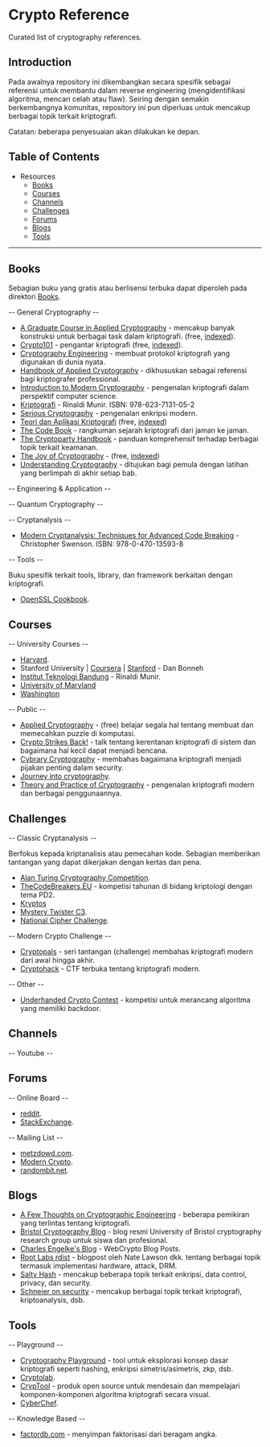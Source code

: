 # Crypto Reference

Curated list of cryptography references.

## Introduction

Pada awalnya repository ini dikembangkan secara spesifik sebagai referensi untuk membantu dalam reverse engineering (mengidentifikasi algoritma, mencari celah atau flaw). Seiring dengan semakin berkembangnya komunitas, repository ini pun diperluas untuk mencakup berbagai topik terkait kriptografi.

Catatan: beberapa penyesuaian akan dilakukan ke depan.

## Table of Contents

- Resources
    - [Books](#books)
    - [Courses](#courses)
    - [Channels](#channels)
    - [Challenges](#challenges)
    - [Forums](#forums)
    - [Blogs](#blogs)
    - [Tools](#tools)

- - -

## Books

Sebagian buku yang gratis atau berlisensi terbuka dapat diperoleh pada direktori [Books](/Books).

-- General Cryptography --

- [A Graduate Course in Applied Cryptography](https://toc.cryptobook.us) - mencakup banyak konstruksi untuk berbagai task dalam kriptografi. (free, [indexed](/Books/a-graduate-course-in-cryptography.pdf)).
- [Crypto101](https://www.crypto101.io) - pengantar kriptografi (free, [indexed](/Books/crypto101.pdf)).
- [Cryptography Engineering](https://www.schneier.com/books/cryptography_engineering/) - membuat protokol kriptografi yang digunakan di dunia nyata.
- [Handbook of Applied Cryptography](http://cacr.uwaterloo.ca/hac/index.html) - dikhususkan sebagai referensi bagi kriptografer professional.
- [Introduction to Modern Cryptography](http://www.cs.umd.edu/~jkatz/imc.html) - pengenalan kriptografi dalam perspektif computer science.
- [Kriptografi]() - Rinaldi Munir. ISBN: 978-623-7131-05-2
- [Serious Cryptography](https://nostarch.com/seriouscrypto) - pengenalan enkripsi modern.
- [Teori dan Aplikasi Kriptografi](http://www.buku-e.lipi.go.id/utama.cgi?lihatarsip&sent001&1254672494) (free, [indexed](/Books/teori-dan-aplikasi-kriptografi.pdf))
- [The Code Book](https://simonsingh.net/books/the-code-book/) - rangkuman sejarah kriptografi dari jaman ke jaman.
- [The Cryptoparty Handbook](https://unglue.it/work/141611/) - panduan komprehensif terhadap berbagai topik terkait keamanan.
- [The Joy of Cryptography](https://web.engr.oregonstate.edu/~rosulekm/crypto) - (free, [indexed](/Books/the-joy-of-cryptography))
- [Understanding Cryptography](http://www.crypto-textbook.com/) - ditujukan bagi pemula dengan latihan yang berlimpah di akhir setiap bab.

-- Engineering & Application --

-- Quantum Cryptography --

-- Cryptanalysis --

- [Modern Cryptanalysis: Techniques for Advanced Code Breaking]() - Christopher Swenson. ISBN: 978-0-470-13593-8

-- Tools --

Buku spesifik terkait tools, library, dan framework berkaitan dengan kriptografi.

- [OpenSSL Cookbook](https://www.feistyduck.com/library/openssl-cookbook/).


## Courses

-- University Courses --

- [Harvard](https://intensecrypto.org/public/).
- Stanford University | [Coursera](https://www.coursera.org/learn/crypto) | [Stanford](http://online.stanford.edu/course/cryptography) - Dan Bonneh
- [Institut Teknologi Bandung](https://informatika.stei.itb.ac.id/~rinaldi.munir/Kriptografi/kriptografi.htm) - Rinaldi Munir.
- [University of Maryland](https://www.coursera.org/learn/cryptography)
- [Washington](http://courses.cs.washington.edu/courses/csep590/06wi/)

-- Public --

- [Applied Cryptography](https://www.udacity.com/course/applied-cryptography--cs387) - (free) belajar segala hal tentang membuat dan memecahkan puzzle di komputasi.
- [Crypto Strikes Back!](https://www.youtube.com/watch?v=ySQl0NhW1J0) - talk tentang kerentanan kriptografi di sistem dan bagaimana hal kecil dapat menjadi bencana.
- [Cybrary Cryptography](https://www.cybrary.it/course/cryptography/) - membahas bagaimana kriptografi menjadi pijakan penting dalam security.
- [Journey into cryptography](https://www.khanacademy.org/computing/computer-science/cryptography).
- [Theory and Practice of Cryptography](https://www.youtube.com/watch?v=ZDnShu5V99s) - pengenalan kriptografi modern dan berbagai penggunaannya.

## Challenges

-- Classic Cryptanalysis --

Berfokus kepada kriptanalisis atau pemecahan kode. Sebagian memberikan tantangan yang dapat dikerjakan dengan kertas dan pena.

- [Alan Turing Cryptography Competition](http://www.maths.manchester.ac.uk/cryptography_competition/).
- [TheCodeBreakers.EU](http://thecodebreakers.eu/) - kompetisi tahunan di bidang kriptologi dengan tema PD2.
- [Kryptos](https://www.cwu.edu/math/kryptos)
- [Mystery Twister C3](https://www.mysterytwisterc3.org/).
- [National Cipher Challenge](https://www.cipherchallenge.org/).

-- Modern Crypto Challenge --

- [Cryptopals](https://cryptopals.com/) - seri tantangan (challenge) membahas kriptografi modern dari awal hingga akhir.
- [Cryptohack](https://cryptohack.org/) - CTF terbuka tentang kriptografi modern. 

-- Other --

- [Underhanded Crypto Contest](https://underhandedcrypto.com/) - kompetisi untuk merancang algoritma yang memiliki backdoor.

## Channels

-- Youtube --

## Forums

-- Online Board --

- [reddit](https://www.reddit.com/r/cryptography/).
- [StackExchange](http://crypto.stackexchange.com/).

-- Mailing List --

- [metzdowd.com](http://www.metzdowd.com/mailman/listinfo/cryptography).
- [Modern Crypto](https://moderncrypto.org/).
- [randombit.net](https://lists.randombit.net/mailman/listinfo/cryptography).

## Blogs

- [A Few Thoughts on Cryptographic Engineering](http://blog.cryptographyengineering.com/) - beberapa pemikiran yang terlintas tentang kriptografi.
- [Bristol Cryptography Blog](http://bristolcrypto.blogspot.co.uk/) - blog resmi University of Bristol cryptography research group untuk siswa dan profesional.
- [Charles Engelke's Blog](https://blog.engelke.com/tag/webcrypto/) - WebCrypto Blog Posts.
- [Root Labs rdist](https://rdist.root.org/) - blogpost oleh Nate Lawson dkk. tentang berbagai topik termasuk implementasi hardware, attack, DRM.
- [Salty Hash](https://blog.ironcorelabs.com) - mencakup beberapa topik terkait enkripsi, data control, privacy, dan security.
- [Schneier on security](https://www.schneier.com/) - mencakup berbagai topik terkait kriptografi, kriptoanalysis, dsb.

## Tools

-- Playground --

- [Cryptography Playground](https://vishwas1.github.io/crypto/index.html#/crypto) - tool untuk eksplorasi konsep dasar kriptografi seperti hashing, enkripsi simetris/asimetris, zkp, dsb.
- [Cryptolab](http://manansingh.github.io/Cryptolab-Offline/cryptolab.html).
- [CrypTool](https://www.cryptool.org/en/) - produk open source untuk mendesain dan mempelajari komponen-komponen algoritma kriptografi secara visual.
- [CyberChef](https://gchq.github.io/CyberChef/).

-- Knowledge Based --

- [factordb.com](http://factordb.com/) - menyimpan faktorisasi dari beragam angka.